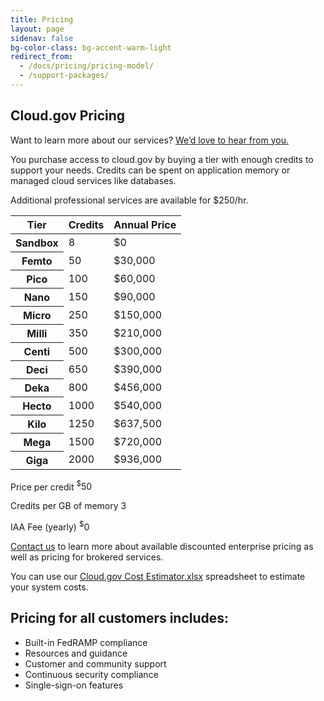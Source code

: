 ```yaml
---
title: Pricing
layout: page
sidenav: false
bg-color-class: bg-accent-warm-light
redirect_from:
  - /docs/pricing/pricing-model/
  - /support-packages/
---
```


<div class="usa-content">
  <section class="usa-section">
    <div class="grid-row grid-gap">
      <div class="tablet:grid-col-9">
        <h1 class="margin-top-1 font-sans-3xl">
          Cloud.gov Pricing
        </h1>
        <p class="usa-intro">
          Want to learn more about our services? <a href="https://airtable.com/appbHJFEYs3H7fmA8/shrNrGC5KQnLgJqWc">We’d love to hear from you.</a>
        </p>
        <p class="font-sans-md line-height-sans-6">
          You purchase access to cloud.gov by buying a tier with enough credits to support your needs. Credits can be spent on application memory or managed cloud services like databases. 
        </p>
        <p class="text-italic">
          Additional professional services are available for $250/hr.
        </p>
    </div>
  </div>
  </section>
  <section class="usa-section">
    <div class="grid-row products-pricing">
      <table class="usa-table usa-table--borderless width-full maxw-tablet">
        <thead>
          <tr>
            <th scope="col">Tier</th>
            <th scope="col" class="text-right">Credits</th>
            <th scope="col" class="text-right">Annual Price</th>
          </tr>
        </thead>
        <tbody>
          <tr>
            <th scope="row">Sandbox</th>
            <td class="font-mono-md text-tabular text-right">8</td>
            <td class="font-mono-md text-tabular text-right">$0</td>
          </tr>
          <tr>
            <th scope="row">Femto</th>
            <td class="font-mono-md text-tabular text-right">50</td>
            <td class="font-mono-md text-tabular text-right">$30,000</td>
          </tr>
          <tr>
            <th scope="row">Pico</th>
            <td class="font-mono-md text-tabular text-right">100</td>
            <td class="font-mono-md text-tabular text-right">$60,000</td>
          </tr>
          <tr>
            <th scope="row">Nano</th>
            <td class="font-mono-md text-tabular text-right">150</td>
            <td class="font-mono-md text-tabular text-right">$90,000</td>
          </tr>
          <tr>
            <th scope="row">Micro</th>
            <td class="font-mono-md text-tabular text-right">250</td>
            <td class="font-mono-md text-tabular text-right">$150,000</td>
          </tr>
          <tr>
            <th scope="row">Milli</th>
            <td class="font-mono-md text-tabular text-right">350</td>
            <td class="font-mono-md text-tabular text-right">$210,000</td>
          </tr>
          <tr>
            <th scope="row">Centi</th>
            <td class="font-mono-md text-tabular text-right">500</td>
            <td class="font-mono-md text-tabular text-right">$300,000</td>
          </tr>
          <tr>
            <th scope="row">Deci</th>
            <td class="font-mono-md text-tabular text-right">650</td>
            <td class="font-mono-md text-tabular text-right">$390,000</td>
          </tr>
          <tr>
            <th scope="row">Deka</th>
            <td class="font-mono-md text-tabular text-right">800</td>
            <td class="font-mono-md text-tabular text-right">$456,000</td>
          </tr>
          <tr>
            <th scope="row">Hecto</th>
            <td class="font-mono-md text-tabular text-right">1000</td>
            <td class="font-mono-md text-tabular text-right">$540,000</td>
          </tr>
          <tr>
            <th scope="row">Kilo</th>
            <td class="font-mono-md text-tabular text-right">1250</td>
            <td class="font-mono-md text-tabular text-right">$637,500</td>
          </tr>
          <tr>
            <th scope="row">Mega</th>
            <td class="font-mono-md text-tabular text-right">1500</td>
            <td class="font-mono-md text-tabular text-right">$720,000</td>
          </tr>
          <tr>
            <th scope="row">Giga</th>
            <td class="font-mono-md text-tabular text-right">2000</td>
            <td class="font-mono-md text-tabular text-right">$936,000</td>
          </tr>
        </tbody>
      </table>
    </div>
  </section>
  <section class="usa-section">
    <div class="grid-row grid-gap">
      <div class="tablet:grid-col-6 pricing-calculations usa-prose">
        <p class="pricing-line-item">
          Price per credit <span><sup>$</sup>50</span>
        </p>
        <p class="pricing-line-item">
          Credits per GB of memory <span>3</span>
        </p>
        <p class="pricing-line-item">
          IAA Fee (yearly) <span><sup>$</sup>0</span>
        </p>
      </div>
    </div>
  </section>
  <section class="usa-section">
    <div class="grid-row grid-gap">
      <div class="tablet:grid-col-7 usa-prose">
        <p>
          <a href="https://airtable.com/appbHJFEYs3H7fmA8/shrNrGC5KQnLgJqWc">Contact us</a> to learn more about available discounted enterprise pricing as well as pricing for brokered services.
        </p>
        <p>You can use our <a href="{{ site.baseurl }}/assets/documents/cloud-gov-cost-estimator.xlsx">Cloud.gov Cost Estimator.xlsx</a> spreadsheet to estimate your system costs.
        </p>
      </div>
    </div>
  </section>
  <section class="usa-section">
    <div class="grid-row grid-gap">
      <div class="tablet:grid-col-7 usa-prose">
        <h2>Pricing for all customers includes:</h2>
      </div>
    </div>
    <div class="grid-row grid-gap">
      <div class="tablet:grid-col-6 usa-prose">
        <ul class="column-single">
          <li>
            Built-in FedRAMP compliance
          </li>
          <li>
            Resources and guidance
          </li>
          <li>
            Customer and community support
          </li>
          <li>
            Continuous security compliance
          </li>
          <li>
            Single-sign-on features
          </li>
        </ul>
      </div>
    </div>
  </section>
</div>
